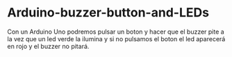 # Arduino-buzzer-button-and-LEDs
Con un Arduino Uno podremos pulsar un boton y hacer que el buzzer pite a la vez que un led verde la ilumina y si no pulsamos el boton el led aparecerá en rojo y el buzzer no pitará.
